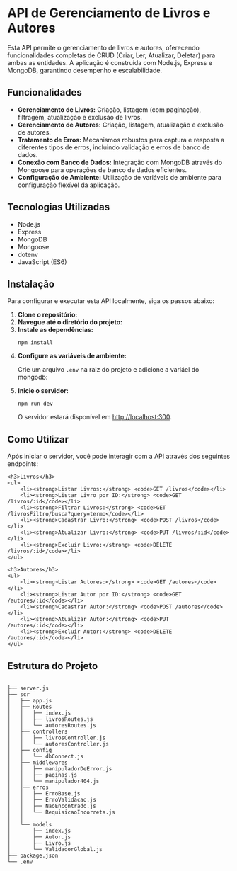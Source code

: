 <div class="section">
    <h1>API de Gerenciamento de Livros e Autores</h1>
    <p>Esta API permite o gerenciamento de livros e autores, oferecendo funcionalidades completas de CRUD (Criar, Ler,
        Atualizar, Deletar) para ambas as entidades. A aplicação é construída com Node.js, Express e MongoDB, garantindo
        desempenho e escalabilidade.</p>
</div>

<div class="section">
    <h2>Funcionalidades</h2>
    <ul>
        <li><strong>Gerenciamento de Livros:</strong> Criação, listagem (com paginação), filtragem, atualização e
            exclusão de livros.</li>
        <li><strong>Gerenciamento de Autores:</strong> Criação, listagem, atualização e exclusão de autores.</li>
        <li><strong>Tratamento de Erros:</strong> Mecanismos robustos para captura e resposta a diferentes tipos de
            erros, incluindo validação e erros de banco de dados.</li>
        <li><strong>Conexão com Banco de Dados:</strong> Integração com MongoDB através do Mongoose para operações de
            banco de dados eficientes.</li>
        <li><strong>Configuração de Ambiente:</strong> Utilização de variáveis de ambiente para configuração flexível da
            aplicação.</li>
    </ul>
</div>

<div class="section">
    <h2>Tecnologias Utilizadas</h2>
    <ul>
        <li><span class="badge">Node.js</span></li>
        <li><span class="badge">Express</span></li>
        <li><span class="badge">MongoDB</span></li>
        <li><span class="badge">Mongoose</span></li>
        <li><span class="badge">dotenv</span></li>
        <li><span class="badge">JavaScript (ES6)</span></li>
    </ul>
</div>

<div class="section">
    <h2>Instalação</h2>
    <p>Para configurar e executar esta API localmente, siga os passos abaixo:</p>
    <ol>
        <li><strong>Clone o repositório:</strong>
        </li>
        <li><strong>Navegue até o diretório do projeto:</strong>
        </li>
        <li><strong>Instale as dependências:</strong>
            <pre><code>npm install</code></pre>
        </li>
        <li><strong>Configure as variáveis de ambiente:</strong>
            <p>Crie um arquivo <code>.env</code> na raiz do projeto e adicione a variáel do mongodb:</p>
        </li>
        <li><strong>Inicie o servidor:</strong>
            <pre><code>npm run dev</code></pre>
            <p>O servidor estará disponível em <a href="http://localhost:300">http://localhost:300</a>.</p>
        </li>
    </ol>
</div>

<div class="section">
    <h2>Como Utilizar</h2>
    <p>Após iniciar o servidor, você pode interagir com a API através dos seguintes endpoints:</p>

    <h3>Livros</h3>
    <ul>
        <li><strong>Listar Livros:</strong> <code>GET /livros</code></li>
        <li><strong>Listar Livro por ID:</strong> <code>GET /livros/:id</code></li>
        <li><strong>Filtrar Livros:</strong> <code>GET /livrosFiltro/busca?query=termo</code></li>
        <li><strong>Cadastrar Livro:</strong> <code>POST /livros</code></li>
        <li><strong>Atualizar Livro:</strong> <code>PUT /livros/:id</code></li>
        <li><strong>Excluir Livro:</strong> <code>DELETE /livros/:id</code></li>
    </ul>

    <h3>Autores</h3>
    <ul>
        <li><strong>Listar Autores:</strong> <code>GET /autores</code></li>
        <li><strong>Listar Autor por ID:</strong> <code>GET /autores/:id</code></li>
        <li><strong>Cadastrar Autor:</strong> <code>POST /autores</code></li>
        <li><strong>Atualizar Autor:</strong> <code>PUT /autores/:id</code></li>
        <li><strong>Excluir Autor:</strong> <code>DELETE /autores/:id</code></li>
    </ul>
</div>

<div class="section">
    <h2>Estrutura do Projeto</h2>
    <pre><code>
├── server.js
├── scr
│   ├── app.js
│   ├── Routes
│   │   ├── index.js
│   │   ├── livrosRoutes.js
│   │   └── autoresRoutes.js
│   ├── controllers
│   │   ├── livrosController.js
│   │   └── autoresController.js
│   ├── config
│   │   └── dbConnect.js
│   ├── middlewares
│   │   ├── manipuladorDeError.js
│   │   ├── paginas.js
│   │   └── manipulador404.js
│   │── erros
│   │   ├── ErroBase.js
│   │   ├── ErroValidacao.js
│   │   ├── NaoEncontrado.js
│   │   └── RequisicaoIncorreta.js
│   │
│   └── models
│       ├── index.js
│       ├── Autor.js
│       ├── Livro.js
│       └── ValidadorGlobal.js
├── package.json
└── .env
        </code></pre>
</div>